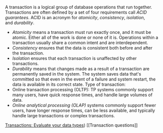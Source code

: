 A transaction is a logical group of database operations that run together.
Transactions are often defined by a set of four requirements call _ACID guarantees_. ACID is an acronym for _atomicity_, _consistency_, _isolation_, and _durability_.

- _Atomicity_ means a transaction must run exactly once, and it must be atomic. Either all of the work is done or none of it is. Operations within a transaction usually share a common intent and are interdependent.
- _Consistency_ ensures that the data is consistent both before and after the transaction.
- _Isolation_ ensures that each transaction is unaffected by other transactions.
- _Durability_ means that changes made as a result of a transaction are permanently saved in the system. The system saves data that's committed so that even in the event of a failure and system restart, the data is available in its correct state.
Type of transaction:
- Online transaction processing (OLTP): TP systems commonly support many users, have quick response times, and handle large volumes of data.
- _Online analytical processing (OLAP)_ systems commonly support fewer users, have longer response times, can be less available, and typically handle large transactions or complex transactions.

[Transactions: Evaluate your data types]([https://learn.microsoft.com/en-us/training/modules/choose-storage-approach-in-azure/4-transactions))
[[Transaction questions]]
